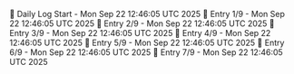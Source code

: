 📅 Daily Log Start - Mon Sep 22 12:46:05 UTC 2025
📌 Entry 1/9 - Mon Sep 22 12:46:05 UTC 2025
📌 Entry 2/9 - Mon Sep 22 12:46:05 UTC 2025
📌 Entry 3/9 - Mon Sep 22 12:46:05 UTC 2025
📌 Entry 4/9 - Mon Sep 22 12:46:05 UTC 2025
📌 Entry 5/9 - Mon Sep 22 12:46:05 UTC 2025
📌 Entry 6/9 - Mon Sep 22 12:46:05 UTC 2025
📌 Entry 7/9 - Mon Sep 22 12:46:05 UTC 2025
